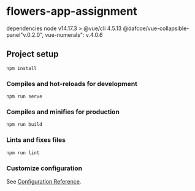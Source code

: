 # flowers-app-assignment
dependencies
    node v14.17.3 >
    @vue/cli 4.5.13
    @dafcoe/vue-collapsible-panel"v.0.2.0",
    vue-numerals": v.4.0.6

## Project setup
```
npm install
```

### Compiles and hot-reloads for development
```
npm run serve
```

### Compiles and minifies for production
```
npm run build
```

### Lints and fixes files
```
npm run lint
```

### Customize configuration
See [Configuration Reference](https://cli.vuejs.org/config/).

